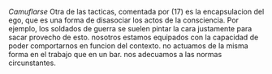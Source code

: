 *Camuflarse*
Otra de las tacticas, comentada por (17) es la encapsulacion del ego, que es una forma de disasociar los actos de la consciencia. Por ejemplo, los soldados de guerra se suelen pintar la cara justamente para sacar provecho de esto. nosotros estamos equipados con la capacidad de poder comportarnos en funcion del contexto. no actuamos de la misma forma en el trabajo que en un bar. nos adecuamos a las normas circunstantes.